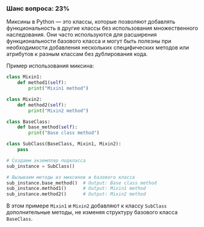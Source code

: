 ### Шанс вопроса: 23%

Миксины в Python — это классы, которые позволяют добавлять функциональность в другие классы без использования множественного наследования. Они часто используются для расширения функциональности базового класса и могут быть полезны при необходимости добавления нескольких специфических методов или атрибутов к разным классам без дублирования кода.

Пример использования миксина:

```python
class Mixin1:
    def method1(self):
        print("Mixin1 method")

class Mixin2:
    def method2(self):
        print("Mixin2 method")

class BaseClass:
    def base_method(self):
        print("Base class method")

class SubClass(BaseClass, Mixin1, Mixin2):
    pass

# Создаем экземпляр подкласса
sub_instance = SubClass()

# Вызываем методы из миксинов и базового класса
sub_instance.base_method()  # Output: Base class method
sub_instance.method1()      # Output: Mixin1 method
sub_instance.method2()      # Output: Mixin2 method
```

В этом примере `Mixin1` и `Mixin2` добавляют к классу `SubClass` дополнительные методы, не изменяя структуру базового класса `BaseClass`.